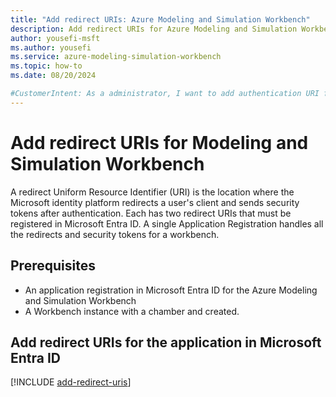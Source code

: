 ```yaml
---
title: "Add redirect URIs: Azure Modeling and Simulation Workbench"
description: Add redirect URIs for Azure Modeling and Simulation Workbench.
author: yousefi-msft
ms.author: yousefi
ms.service: azure-modeling-simulation-workbench
ms.topic: how-to
ms.date: 08/20/2024

#CustomerIntent: As a administrator, I want to add authentication URI from the Azure Modeling and Simulation Workbench to the Entra Id application registration.
---
```

# Add redirect URIs for Modeling and Simulation Workbench

A redirect Uniform Resource Identifier (URI) is the location where the Microsoft identity platform redirects a user's client and sends security tokens after authentication. Each has two redirect URIs that must be registered in Microsoft Entra ID. A single Application Registration handles all the redirects and security tokens for a workbench.

## Prerequisites

* An application registration in Microsoft Entra ID for the Azure Modeling and Simulation Workbench
* A Workbench instance with a chamber and created.

## Add redirect URIs for the application in Microsoft Entra ID

[!INCLUDE [add-redirect-uris](includes/add-redirect-uris.md)]

